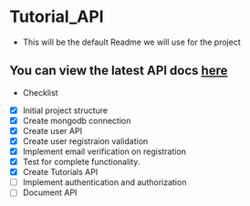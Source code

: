 # Tutorial_API

- This will be the default Readme we will use for the project
## You can view the latest API docs [here](https://documenter.getpostman.com/view/24418112/2s935sn1cU) 

- Checklist

- [x] Initial project structure
- [x] Create mongodb connection
- [x] Create user  API
- [x] Create user registraion validation
- [x] Implement email verification on registration
- [x] Test for complete functionality.
- [X] Create Tutorials API 
- [ ] Implement authentication and authorization
- [ ] Document API
